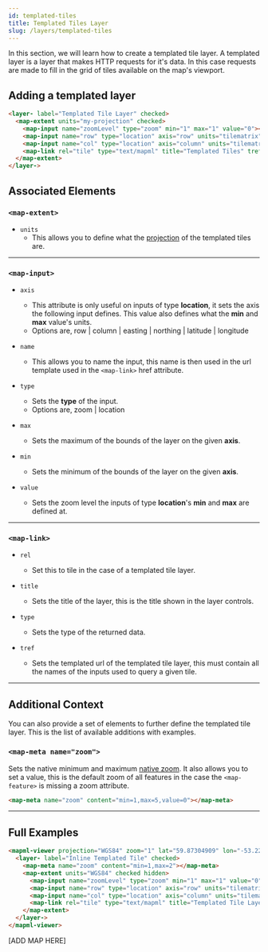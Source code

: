```yaml
---
id: templated-tiles
title: Templated Tiles Layer
slug: /layers/templated-tiles
---
```


In this section, we will learn how to create a templated tile layer. A templated layer is a layer that makes HTTP requests for it's data. In this case requests are made to fill in the grid of tiles available on the map's viewport.

## Adding a templated layer

```html
<layer- label="Templated Tile Layer" checked>
  <map-extent units="my-projection" checked>
    <map-input name="zoomLevel" type="zoom" min="1" max="1" value="0"></map-input>
    <map-input name="row" type="location" axis="row" units="tilematrix" min="0" max="2"></map-input>
    <map-input name="col" type="location" axis="column" units="tilematrix" min="0" max="2"></map-input>
    <map-link rel="tile" type="text/mapml" title="Templated Tiles" tref="tiles/{zoomLevel}/r{row}_c{col}.mapml"></map-link>
  </map-extent>
</layer->
```

## Associated Elements

### `<map-extent>`

- `units`
  - This allows you to define what the [projection](http://example.org/) of the templated tiles are.

---

### `<map-input>`

- `axis`
  - This attribute is only useful on inputs of type <strong>location</strong>, it sets the axis the following input defines. This value also defines what the <strong>min</strong> and <strong>max</strong> value's units.
  - Options are, row | column | easting | northing | latitude | longitude

- `name`
  - This allows you to name the input, this name is then used in the url template used in the `<map-link>` href attribute.

- `type`
  - Sets the <strong>type</strong> of the input.
  - Options are, zoom | location

- `max`
  - Sets the maximum of the bounds of the layer on the given <strong>axis</strong>.

- `min`
  - Sets the minimum of the bounds of the layer on the given <strong>axis</strong>.

- `value`
  - Sets the zoom level the inputs of type <strong>location</strong>'s <strong>min</strong> and <strong>max</strong> are defined at.

---

### `<map-link>`

- `rel`
  - Set this to tile in the case of a templated tile layer.

- `title`
  - Sets the title of the layer, this is the title shown in the layer controls.

- `type`
  - Sets the type of the returned data.

- `tref`
  - Sets the templated url of the templated tile layer, this must contain all the names of the inputs used to query a given tile.

---

## Additional Context

You can also provide a set of elements to further define the templated tile layer. This is the list of available additions with examples.

### `<map-meta name="zoom">`
Sets the native minimum and maximum [native zoom](http://example.org/). It also allows you to set a value, this is the default zoom of all features in the case the `<map-feature>` is missing a zoom attribute.

```html
<map-meta name="zoom" content="min=1,max=5,value=0"></map-meta>
```

---

## Full Examples

```html
<mapml-viewer projection="WGS84" zoom="1" lat="59.87304909" lon="-53.22587225" width="900" height="400" controls>
  <layer- label="Inline Templated Tile" checked>
    <map-meta name="zoom" content="min=1,max=2"></map-meta>
    <map-extent units="WGS84" checked hidden>
      <map-input name="zoomLevel" type="zoom" min="1" max="1" value="0"></map-input>
      <map-input name="row" type="location" axis="row" units="tilematrix" min="0" max="2"></map-input>
      <map-input name="col" type="location" axis="column" units="tilematrix" min="0" max="2"></map-input>
      <map-link rel="tile" type="text/mapml" title="Templated Tile Layer" tref="data/wgs84/{zoomLevel}/r{row}_c{col}.mapml"></map-link>
    </map-extent>
  </layer->
</mapml-viewer>
```

[ADD MAP HERE]